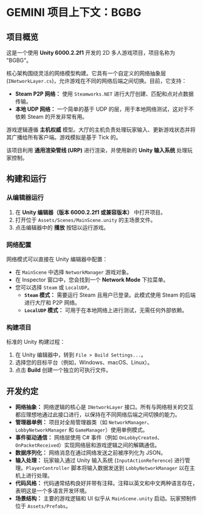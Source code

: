 # GEMINI 项目上下文：BGBG

## 项目概览

这是一个使用 **Unity 6000.2.2f1** 开发的 2D 多人游戏项目，项目名称为 "BGBG"。

核心架构围绕灵活的网络模型构建。它具有一个自定义的网络抽象层 (`INetworkLayer.cs`)，允许游戏在不同的网络后端之间切换。目前，它支持：

*   **Steam P2P 网络：** 使用 `Steamworks.NET` 进行大厅创建、匹配和点对点数据传输。
*   **本地 UDP 网络：** 一个简单的基于 UDP 的层，用于本地网络测试，这对于不依赖 Steam 的开发非常有用。

游戏逻辑遵循 **主机权威** 模型。大厅的主机负责处理玩家输入、更新游戏状态并将其广播给所有客户端。游戏模拟是基于 Tick 的。

该项目利用 **通用渲染管线 (URP)** 进行渲染，并使用新的 **Unity 输入系统** 处理玩家控制。

## 构建和运行

### 从编辑器运行

1.  在 **Unity 编辑器（版本 6000.2.2f1 或兼容版本）** 中打开项目。
2.  打开位于 `Assets/Scenes/MainScene.unity` 的主场景文件。
3.  点击编辑器中的 **播放** 按钮以运行游戏。

### 网络配置

网络模式可以直接在 Unity 编辑器中配置：

*   在 `MainScene` 中选择 `NetworkManager` 游戏对象。
*   在 Inspector 窗口中，您会找到一个 **Network Mode** 下拉菜单。
*   您可以选择 `Steam` 或 `LocalUDP`。
    *   **`Steam` 模式：** 需要运行 Steam 且用户已登录。此模式使用 Steam 的后端进行大厅和 P2P 网络。
    *   **`LocalUDP` 模式：** 可用于在本地网络上进行测试，无需任何外部依赖。

### 构建项目

标准的 Unity 构建过程：

1.  在 Unity 编辑器中，转到 `File > Build Settings...`。
2.  选择您的目标平台（例如，Windows、macOS、Linux）。
3.  点击 **Build** 创建一个独立的可执行文件。

## 开发约定

*   **网络抽象：** 网络逻辑的核心是 `INetworkLayer` 接口。所有与网络相关的交互都应理想地通过此接口进行，以保持在不同网络后端之间切换的能力。
*   **管理器单例：** 项目对全局管理器类（如 `NetworkManager`、`LobbyNetworkManager` 和 `GameManager`）使用单例模式。
*   **事件驱动通信：** 网络层使用 C# 事件（例如 `OnLobbyCreated`、`OnPacketReceived`）实现网络层和游戏逻辑之间的解耦通信。
*   **数据序列化：** 网络消息在通过网络发送之前被序列化为 JSON。
*   **输入处理：** 玩家输入通过 Unity 输入系统 (`InputActionReference`) 进行管理。`PlayerController` 脚本将输入数据发送到 `LobbyNetworkManager` 以在主机上进行处理。
*   **代码风格：** 代码通常结构良好并带有注释。注释以英文和中文两种语言存在，表明这是一个多语言开发环境。
*   **场景结构：** 主要的游戏逻辑和 UI 似乎从 `MainScene.unity` 启动。玩家预制件位于 `Assets/Prefabs`。